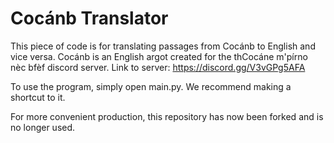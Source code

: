 
 # Cocánb Translator
This piece of code is for translating passages from Cocánb to English and vice versa.
Cocánb is an English argot created for the thCocáne m'pírno nèc bfèf discord server.
Link to server: https://discord.gg/V3vGPg5AFA

To use the program, simply open main.py. We recommend making a shortcut to it.

For more convenient production, this repository has now been forked and is no longer used.
